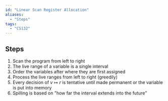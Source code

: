 ```yaml
---
id: "Linear Scan Register Allocation"
aliases:
  - "Steps"
tags:
  - "CS132"
---
```


## Steps

1. Scan the program from left to right
2. The live range of a variable is a single interval
3. Order the variables after where they are first assigned
4. Process the live ranges from left to right (greedily)
5. Every decision of $v\mapsto r$ is tentative until made permanent or the
   variable is put into memory
6. Spilling is based on "how far the interval extends into the future"
